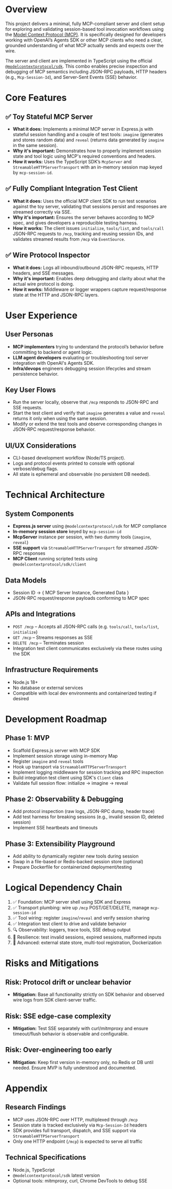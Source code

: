 # Overview  
This project delivers a minimal, fully MCP-compliant server and client setup for exploring and validating session-based tool invocation workflows using the [Model Context Protocol (MCP)](https://modelcontext.org). It is specifically designed for developers working with OpenAI’s Agents SDK or other MCP clients who need a clear, grounded understanding of what MCP actually sends and expects over the wire.

The server and client are implemented in TypeScript using the official [`@modelcontextprotocol/sdk`](https://github.com/modelcontextprotocol/typescript-sdk). This combo enables precise inspection and debugging of MCP semantics including JSON-RPC payloads, HTTP headers (e.g., `Mcp-Session-Id`), and Server-Sent Events (SSE) behavior.

# Core Features  

## ✅ Toy Stateful MCP Server
- **What it does:** Implements a minimal MCP server in Express.js with stateful session handling and a couple of test tools: `imagine` (generates and stores random data) and `reveal` (returns data generated by `imagine` in the same session).
- **Why it's important:** Demonstrates how to properly implement session state and tool logic using MCP's required conventions and headers.
- **How it works:** Uses the TypeScript SDK’s `McpServer` and `StreamableHTTPServerTransport` with an in-memory session map keyed by `mcp-session-id`.

## ✅ Fully Compliant Integration Test Client
- **What it does:** Uses the official MCP client SDK to run test scenarios against the toy server, validating that sessions persist and responses are streamed correctly via SSE.
- **Why it's important:** Ensures the server behaves according to MCP spec, and gives developers a reproducible testing harness.
- **How it works:** The client issues `initialize`, `tools/list`, and `tools/call` JSON-RPC requests to `/mcp`, tracking and reusing session IDs, and validates streamed results from `/mcp` via `EventSource`.

## ✅ Wire Protocol Inspector
- **What it does:** Logs all inbound/outbound JSON-RPC requests, HTTP headers, and SSE messages.
- **Why it's important:** Enables deep debugging and clarity about what the actual wire protocol is doing.
- **How it works:** Middleware or logger wrappers capture request/response state at the HTTP and JSON-RPC layers.

# User Experience  

## User Personas
- **MCP implementers** trying to understand the protocol’s behavior before committing to backend or agent logic.
- **LLM agent developers** evaluating or troubleshooting tool server integration with OpenAI's Agents SDK.
- **Infra/devops** engineers debugging session lifecycles and stream persistence behavior.

## Key User Flows
- Run the server locally, observe that `/mcp` responds to JSON-RPC and SSE requests.
- Start the test client and verify that `imagine` generates a value and `reveal` returns it only when using the same session.
- Modify or extend the test tools and observe corresponding changes in JSON-RPC request/response behavior.

## UI/UX Considerations
- CLI-based development workflow (Node/TS project).
- Logs and protocol events printed to console with optional verbose/debug flags.
- All state is ephemeral and observable (no persistent DB needed).

# Technical Architecture  

## System Components
- **Express.js server** using `@modelcontextprotocol/sdk` for MCP compliance
- **In-memory session store** keyed by `mcp-session-id`
- **McpServer** instance per session, with two dummy tools (`imagine`, `reveal`)
- **SSE support** via `StreamableHTTPServerTransport` for streamed JSON-RPC responses
- **MCP Client** running scripted tests using `@modelcontextprotocol/sdk/client`

## Data Models
- Session ID → { MCP Server Instance, Generated Data }
- JSON-RPC request/response payloads conforming to MCP spec

## APIs and Integrations
- `POST /mcp` – Accepts all JSON-RPC calls (e.g. `tools/call`, `tools/list`, `initialize`)
- `GET /mcp` – Streams responses as SSE
- `DELETE /mcp` – Terminates session
- Integration test client communicates exclusively via these routes using the SDK

## Infrastructure Requirements
- Node.js 18+
- No database or external services
- Compatible with local dev environments and containerized testing if desired

# Development Roadmap  

## Phase 1: MVP
- Scaffold Express.js server with MCP SDK
- Implement session storage using in-memory Map
- Register `imagine` and `reveal` tools
- Hook up transport via `StreamableHTTPServerTransport`
- Implement logging middleware for session tracking and RPC inspection
- Build integration test client using SDK's `Client` class
- Validate full session flow: initialize → imagine → reveal

## Phase 2: Observability & Debugging
- Add protocol inspection (raw logs, JSON-RPC dump, header trace)
- Add test harness for breaking sessions (e.g., invalid session ID, deleted session)
- Implement SSE heartbeats and timeouts

## Phase 3: Extensibility Playground
- Add ability to dynamically register new tools during session
- Swap in a file-based or Redis-backed session store (optional)
- Prepare Dockerfile for containerized deployment/testing

# Logical Dependency Chain  

1. ✅ Foundation: MCP server shell using SDK and Express
2. ✅ Transport plumbing: wire up `/mcp` POST/GET/DELETE, manage `mcp-session-id`
3. ✅ Tool wiring: register `imagine`/`reveal` and verify session sharing
4. ✅ Integration test client to drive and validate behavior
5. 🔍 Observability: loggers, trace tools, SSE debug output
6. 🧪 Resilience: test invalid sessions, expired sessions, malformed inputs
7. 🧱 Advanced: external state store, multi-tool registration, Dockerization

# Risks and Mitigations  

## Risk: Protocol drift or unclear behavior
- **Mitigation:** Base all functionality strictly on SDK behavior and observed wire logs from SDK client-server traffic.

## Risk: SSE edge-case complexity
- **Mitigation:** Test SSE separately with curl/mitmproxy and ensure timeout/flush behavior is observable and configurable.

## Risk: Over-engineering too early
- **Mitigation:** Keep first version in-memory only, no Redis or DB until needed. Ensure MVP is fully understood and documented.

# Appendix  

## Research Findings
- MCP uses JSON-RPC over HTTP, multiplexed through `/mcp`
- Session state is tracked exclusively via `Mcp-Session-Id` headers
- SDK provides full transport, dispatch, and SSE support via `StreamableHTTPServerTransport`
- Only one HTTP endpoint (`/mcp`) is expected to serve all traffic

## Technical Specifications
- Node.js, TypeScript
- `@modelcontextprotocol/sdk` latest version
- Optional tools: mitmproxy, curl, Chrome DevTools to debug SSE

